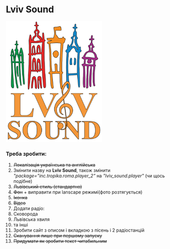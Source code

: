 Lviv Sound
======
<img src="/logo.png" width="300">

### Треба зробити:

1. <s>Локалізація українська та англійська</s>
2. Змінити назву на **Lviv Sound**, також змінити *"package="inc.tropika.roma.player_2"*  на *"lviv_sound.player"* (чи щось подібне)
3. <s>Львівський стиль (стандартно)</s>
  1. <s>Фон</s> + виправити при lanscape режимі(фото розтягується)
  2. <s>Іконка</s>
  3. <s>Відео</s>
4. Додати радіо: 
  1. Сковорода
  2. Львівська хвиля
  3. та інші
5. Зробити сайт з описом і вкладкою з пісень і 2 радіостанцій
6. <s>Сканування лише при першому запуску</s>
7. <s>Придумати як зробити текст читабильним</s>


